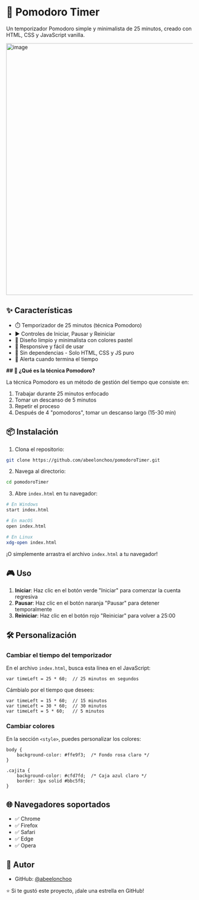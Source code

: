 # **🍅 Pomodoro Timer**

Un temporizador Pomodoro simple y minimalista de 25 minutos, creado con HTML, CSS y JavaScript vanilla.

<img width="1358" height="678" alt="image" src="https://github.com/user-attachments/assets/5f9086ce-f130-4e9e-abc4-334c100463a5" />


## ✨ **Características**

- ⏱️ Temporizador de 25 minutos (técnica Pomodoro)
- ▶️ Controles de Iniciar, Pausar y Reiniciar
- 🎨 Diseño limpio y minimalista con colores pastel
- 📱 Responsive y fácil de usar
- 🚀 Sin dependencias - Solo HTML, CSS y JS puro
- 🔔 Alerta cuando termina el tiempo

**## 🎯 ¿Qué es la técnica Pomodoro?**

La técnica Pomodoro es un método de gestión del tiempo que consiste en:
1. Trabajar durante 25 minutos enfocado
2. Tomar un descanso de 5 minutos
3. Repetir el proceso
4. Después de 4 "pomodoros", tomar un descanso largo (15-30 min)

## 📦 Instalación

1. Clona el repositorio:
```bash
git clone https://github.com/abeelonchoo/pomodoroTimer.git
```

2. Navega al directorio:
```bash
cd pomodoroTimer
```

3. Abre `index.html` en tu navegador:
```bash
# En Windows
start index.html

# En macOS
open index.html

# En Linux
xdg-open index.html
```

¡O simplemente arrastra el archivo `index.html` a tu navegador!

## 🎮 **Uso**

1. **Iniciar**: Haz clic en el botón verde "Iniciar" para comenzar la cuenta regresiva
2. **Pausar**: Haz clic en el botón naranja "Pausar" para detener temporalmente
3. **Reiniciar**: Haz clic en el botón rojo "Reiniciar" para volver a 25:00

## 🛠️ **Personalización**

### Cambiar el tiempo del temporizador

En el archivo `index.html`, busca esta línea en el JavaScript:

```
var timeLeft = 25 * 60;  // 25 minutos en segundos
```

Cámbialo por el tiempo que desees:

```
var timeLeft = 15 * 60;  // 15 minutos
var timeLeft = 30 * 60;  // 30 minutos
var timeLeft = 5 * 60;   // 5 minutos
```

### Cambiar colores

En la sección `<style>`, puedes personalizar los colores:

```
body {
    background-color: #ffe9f3;  /* Fondo rosa claro */
}

.cajita {
    background-color: #cfd7fd;  /* Caja azul claro */
    border: 3px solid #bbc5f8;
}
```

## 🌐 **Navegadores soportados**

- ✅ Chrome
- ✅ Firefox
- ✅ Safari
- ✅ Edge
- ✅ Opera

## 👤 **Autor**

- GitHub: [@abeelonchoo](https://github.com/abeelonchoo)


⭐ Si te gustó este proyecto, ¡dale una estrella en GitHub!
